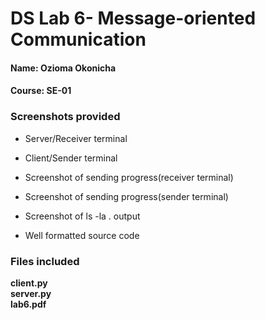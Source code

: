 # DS Lab 6- Message-oriented Communication

#### Name: Ozioma Okonicha  

#### Course: SE-01  

### Screenshots provided  

- Server/Receiver terminal

- Client/Sender terminal

- Screenshot of sending progress(receiver terminal)

- Screenshot of sending progress(sender terminal)

- Screenshot of ls -la . output 

- Well formatted source code

### Files included  

**client.py**  
**server.py**  
**lab6.pdf**